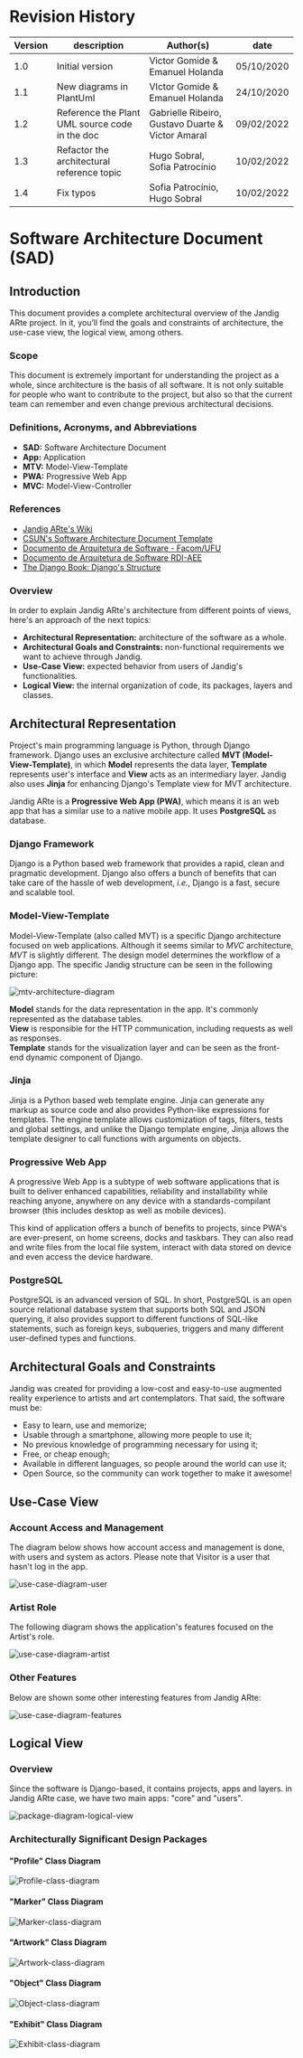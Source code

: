 # Revision History
 
|Version | description| Author(s) | date |
|--------|------------|-----------|------|
|1.0|Initial version|Victor Gomide & Emanuel Holanda|05/10/2020| 
|1.1|New diagrams in  PlantUml| VIctor Gomide & Emanuel Holanda |24/10/2020|
|1.2|Reference the Plant UML source code in the doc|Gabrielle Ribeiro, Gustavo Duarte & Victor Amaral|09/02/2022|
|1.3|Refactor the architectural reference topic|Hugo Sobral, Sofia Patrocínio|10/02/2022|
|1.4|Fix typos|Sofia Patrocínio, Hugo Sobral|10/02/2022|


# Software Architecture Document (SAD)
## Introduction 

This document provides a complete architectural overview of the Jandig ARte project. In it, you’ll find the goals and constraints of architecture, the use-case view, the logical view, among others.


### Scope 

This document is extremely important for understanding the project as a whole, since architecture is the basis of all software. It is not only suitable for people who want to contribute to the project, but also so that the current team can remember and even change previous architectural decisions.


### Definitions, Acronyms, and Abbreviations

- **SAD:** Software Architecture Document
- **App:** Application
- **MTV:** Model-View-Template
- **PWA:** Progressive Web App
- **MVC:** Model-View-Controller


### References

 - [Jandig ARte's Wiki](https://github.com/memeLab/Jandig/wiki/Jandig-ARte-architecture)
 - [CSUN's Software Architecture Document Template](https://www.google.com/url?sa=t&rct=j&q=&esrc=s&source=web&cd=&cad=rja&uact=8&ved=2ahUKEwjX4638opzsAhXlHrkGHfRtDwkQFjALegQIARAC&url=https%3A%2F%2Fprojects.cecs.pdx.edu%2Fattachments%2Fdownload%2F3180%2FSoftware_Architecture_Document_SF.docx&usg=AOvVaw0aIZsfpWJeIJ52HMgh7nXx)
 - [Documento de Arquitetura de Software - Facom/UFU](https://www.google.com/url?sa=t&rct=j&q=&esrc=s&source=web&cd=&ved=2ahUKEwi9m7T2rpzsAhVuF7kGHVbrBYwQFjACegQIARAC&url=http%3A%2F%2Fwww.facom.ufu.br%2F~flavio%2Fpds1%2Ffiles%2F2016-01%2Frup_sad-template-documento-arquitetura.dot&usg=AOvVaw3qyZZysozErnD64wCX-vOy)
 - [Documento de Arquitetura de Software RDI-AEE](https://www.google.com/url?sa=t&rct=j&q=&esrc=s&source=web&cd=&cad=rja&uact=8&ved=2ahUKEwiE78LEr5zsAhV7GLkGHSWyAVMQFjAAegQIBRAC&url=http%3A%2F%2Frepositorio.aee.edu.br%2Fbitstream%2Faee%2F1106%2F3%2FTCC2_2018_2_GabrielLeiteDias_MatheusLimadeAlbuquerque_Apendice2.pdf&usg=AOvVaw2wXEOkYpBHmN32ChHHDgOh)
- [The Django Book: Django's Structure](https://djangobook.com/mdj2-django-structure/)


### Overview

In order to explain Jandig ARte's architecture from different points of views, here's an approach of the next topics:

- **Architectural Representation:** architecture of the software as a whole.
- **Architectural Goals and Constraints:** non-functional requirements we want to achieve through Jandig.
- **Use-Case View:** expected behavior from users of Jandig's functionalities.
- **Logical View:** the internal organization of code, its packages, layers and classes.


## Architectural Representation

Project's main programming language is Python, through Django framework. Django uses an exclusive architecture called **MVT (Model-View-Template)**, in which **Model** represents the data layer, **Template** represents user's interface and **View** acts as an intermediary layer. Jandig also uses **Jinja** for enhancing Django's Template view for MVT architecture.

Jandig ARte is a **Progressive Web App (PWA)**, which means it is an web app that has a similar use to a native mobile app. It uses **PostgreSQL** as database.

### Django Framework

Django is a Python based web framework that provides a rapid, clean and pragmatic development. Django also offers a bunch of benefits that can take care of the hassle of web development, *i.e.*, Django is a fast, secure and scalable tool.

### Model-View-Template

Model-View-Template (also called MVT) is a specific Django architecture focused on web applications. Although it seems similar to *MVC* architecture, *MVT* is slightly different. The design model determines the workflow of a Django app. The specific Jandig structure can be seen in the following picture:

![mtv-architecture-diagram](http://www.plantuml.com/plantuml/proxy?cache=no&src=https://raw.githubusercontent.com/memeLab/Jandig/develop/docs/images/plantUML/mtv-architecture-diagram.puml)

**Model** stands for the data representation in the app. It's commonly represented as the database tables.   
**View** is responsible for the HTTP communication, including requests as well as responses.    
**Template** stands for the visualization layer and can be seen as the front-end dynamic component of Django.   

### Jinja

Jinja is a Python based web template engine. Jinja can generate any markup as source code and also provides Python-like expressions for templates. The engine template allows customization of tags, filters, tests and global settings, and unlike the Django template engine, Jinja allows the template designer to call functions with arguments on objects. 

### Progressive Web App

A progressive Web App is a subtype of web software applications that is built to deliver enhanced capabilities, reliability and installability while reaching anyone, anywhere on any device with a standards-compilant browser (this includes desktop as well as mobile devices).

This kind of application offers a bunch of benefits to projects, since PWA's are ever-present, on home screens, docks and taskbars. They can also read and write files from the local file system, interact with data stored on device and even access the device hardware.

### PostgreSQL

PostgreSQL is an advanced version of SQL. In short, PostgreSQL is an open source relational database system that supports both SQL and JSON querying, it also provides support to different functions of SQL-like statements, such as foreign keys, subqueries, triggers and many different user-defined types and functions.


## Architectural Goals and Constraints

Jandig was created for providing a low-cost and easy-to-use augmented reality experience to artists and art contemplators. That said, the software must be:

- Easy to learn, use and memorize;
- Usable through a smartphone, allowing more people to use it;
- No previous knowledge of programming necessary for using it;
- Free, or cheap enough;
- Available in different languages, so people around the world can use it;
- Open Source, so the community can work together to make it awesome!


## Use-Case View
### Account Access and Management

The diagram below shows how account access and management is done, with users and system as actors. Please note that Visitor is a user that hasn't log in the app.

![use-case-diagram-user](http://www.plantuml.com/plantuml/proxy?cache=no&src=https://raw.githubusercontent.com/memeLab/Jandig/develop/docs/images/plantUML/use-case-diagram-user.puml)

### Artist Role

The following diagram shows the application's features focused on the Artist's role.

![use-case-diagram-artist](http://www.plantuml.com/plantuml/proxy?cache=no&src=https://raw.githubusercontent.com/memeLab/Jandig/develop/docs/images/plantUML/use-case-diagram-artist.puml)

### Other Features

Below are shown some other interesting features from Jandig ARte:

![use-case-diagram-features](http://www.plantuml.com/plantuml/proxy?cache=no&src=https://raw.githubusercontent.com/memeLab/Jandig/develop/docs/images/plantUML/use-case-diagram-features.puml)


## Logical View
### Overview

Since the software is Django-based, it contains projects, apps and layers. in Jandig ARte case, we have two main apps: "core" and "users".
 
![package-diagram-logical-view](http://www.plantuml.com/plantuml/proxy?cache=no&src=https://raw.githubusercontent.com/memeLab/Jandig/develop/docs/images/plantUML/package-diagram-logical-view.puml) 
 
### Architecturally Significant Design Packages
#### "Profile" Class Diagram
![Profile-class-diagram](http://www.plantuml.com/plantuml/proxy?cache=no&src=https://raw.githubusercontent.com/memeLab/Jandig/develop/docs/images/plantUML/class-diagram-profile.puml)

#### "Marker" Class Diagram
![Marker-class-diagram](http://www.plantuml.com/plantuml/proxy?cache=no&src=https://raw.githubusercontent.com/memeLab/Jandig/develop/docs/images/plantUML/class-diagram-marker.puml)

#### "Artwork" Class Diagram
![Artwork-class-diagram](http://www.plantuml.com/plantuml/proxy?cache=no&src=https://raw.githubusercontent.com/memeLab/Jandig/develop/docs/images/plantUML/class-diagram-artwork.puml)

#### "Object" Class Diagram
![Object-class-diagram](http://www.plantuml.com/plantuml/proxy?cache=no&src=https://raw.githubusercontent.com/memeLab/Jandig/develop/docs/images/plantUML/class-diagram-object.puml)

#### "Exhibit" Class Diagram
![Exhibit-class-diagram](http://www.plantuml.com/plantuml/proxy?cache=no&src=https://raw.githubusercontent.com/memeLab/Jandig/develop/docs/images/plantUML/class-diagram-exhibit.puml)
